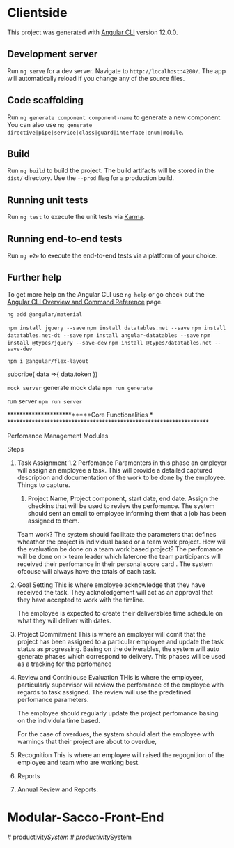 # Clientside

This project was generated with [Angular CLI](https://github.com/angular/angular-cli) version 12.0.0.

## Development server

Run `ng serve` for a dev server. Navigate to `http://localhost:4200/`. The app will automatically reload if you change any of the source files.

## Code scaffolding

Run `ng generate component component-name` to generate a new component. You can also use `ng generate directive|pipe|service|class|guard|interface|enum|module`.

## Build

Run `ng build` to build the project. The build artifacts will be stored in the `dist/` directory. Use the `--prod` flag for a production build.

## Running unit tests

Run `ng test` to execute the unit tests via [Karma](https://karma-runner.github.io).

## Running end-to-end tests

Run `ng e2e` to execute the end-to-end tests via a platform of your choice.

## Further help

To get more help on the Angular CLI use `ng help` or go check out the [Angular CLI Overview and Command Reference](https://angular.io/cli) page.

<!-- dependencies utilised -->
`ng add @angular/material`

`npm install jquery --save`
`npm install datatables.net --save`
`npm install datatables.net-dt --save`
`npm install angular-datatables --save`
`npm install @types/jquery --save-dev`
`npm install @types/datatables.net --save-dev`

`npm i @angular/flex-layout`

subcribe( data =>{
  data.token
})

`mock server`
generate mock data `npm run generate`

run server `npm run server`










**************************Core Functionalities * ******************************************************************


Perfomance Management Modules

Steps
1. Task Assignment
   1.2 Perfomance Paramenters
	in this phase an employer will assign an employee a task. This will provide a detailed captured description and documentation of the work to be done by the employee.
	Things to capture.
	1. Project Name, Project component, start date, end date.
	Assign the checkins that will be used to review the perfomance.
	The system should sent an email to employee informing them that a job has been assigned to them.
	
	Team work?
	The system should facilitate the parameters that defines wheather the project is individual based or a team work project. 
	How will the evaluation be done on a team work based project?
	The perfomance will be done on > team leader which laterone the team participants will received their perfomance in their personal score card .
	The system ofcouse will always have the totals of each task.
2. Goal Setting
	This is where employee acknowledge that they have received the task.
	They acknoledgement will act as an approval that they have accepted to work with the timline.
	
	
	The employee is expected to create their deliverables time schedule on what they will deliver with dates.
3. Project Commitment
	This is where an employer will comit that the project has been assigned to a particular employee and update the task status as progressing.
	Basing on the deliverables, the system will auto generate phases which correspond to delivery. This phases will be used as a tracking for the perfomance	
3. Review and Continiouse Evaluation
	THis is where the employeer, particularly supervisor will review the perfomance of the employee with regards to task assigned.
	The review will use the predefined perfomance parameters.
	
	The employee should regularly update the project perfomance basing on the individula time based.
	
	For the case of overdues, the system should alert the employee with warnings that their project are about to overdue,
4. Recognition
	This is where an employee will raised the regognition of the employee and team who are working best.
5. Reports
6. Annual Review and Reports.
# Modular-Sacco-Front-End
#   p r o d u c t i v i t y _ S y s t e m  
 #   p r o d u c t i v i t y _ S y s t e m  
 